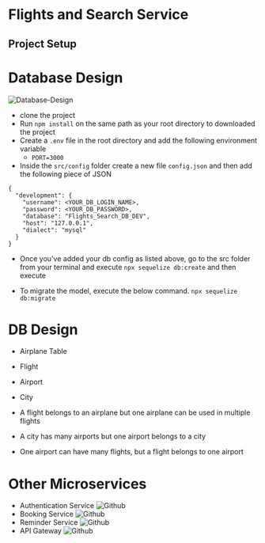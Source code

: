# Flights and Search Service

## Project Setup
# Database Design
![Database-Design](https://github.com/BibekRegmi9/FlightAndSearchService/assets/47585371/87ebdb43-d300-4cbb-bbf6-d88ff5a7cdf0)



- clone the project 
- Run `npm install` on the same path as your root directory to downloaded the project
- Create a `.env` file in the root directory and add the following environment variable
    - `PORT=3000`
- Inside the `src/config` folder create a new file `config.json` and then add the following piece of JSON

```
{
  "development": {
    "username": <YOUR_DB_LOGIN_NAME>,
    "password": <YOUR_DB_PASSWORD>,
    "database": "Flights_Search_DB_DEV",
    "host": "127.0.0.1",
    "dialect": "mysql"
  }
}

```
- Once you've added your db config as listed above, go to the src folder from your terminal and execute `npx sequelize db:create`
and then execute

- To migrate the model, execute the below command.
`npx sequelize db:migrate`
  


# DB Design
  - Airplane Table
  - Flight
  - Airport
  - City 

  - A flight belongs to an airplane but one airplane can be used in multiple flights
  - A city has many airports but one airport belongs to a city
  - One airport can have many flights, but a flight belongs to one airport


# Other Microservices
- Authentication Service ![Github](https://github.com/BibekRegmi9/AuthenticationService)
- Booking Service ![Github](https://github.com/BibekRegmi9/BookingService)
- Reminder Service ![Github](https://github.com/BibekRegmi9/ReminderService)
- API Gateway ![Github](https://github.com/BibekRegmi9/ApiGateway)










